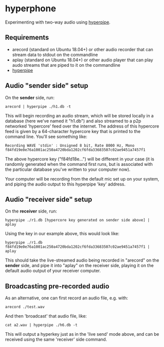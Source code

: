 # hyperphone

Experimenting with two-way audio using [hyperpipe](https://github.com/mafintosh/hyperpipe).

## Requirements

- arecord (standard on Ubuntu 18.04+) or other audio recorder that can stream data to stdout on the commandline
- aplay (standard on Ubuntu 18.04+) or other audio player that can play audo streams that are piped to it on the commandline
- [hyperpipe](https://github.com/mafintosh/hyperpipe)

## Audio "sender side" setup

On the **sender** side, run:

```
arecord | hyperpipe ./h1.db -t
```

This will begin recording an audio stream, which will be stored locally in a database (here we've named it "h1.db") and also streamed to a p2p networked 'hypercore' feed over the internet.  The address of this hypercore feed is given by a 64-character hypercore key that is printed to the command line.  You'll see something like:

```
Recording WAVE 'stdin' : Unsigned 8 bit, Rate 8000 Hz, Mono
f84fd19e0e76a1001ac250a4720bda1202cf6fda33683507c02ae9451a7457f1
```

The above hypercore key ("f84fd18e...") will be different in your case (it is randomly generated when the command first runs, but is associated with the particular database you've written to your computer now).

Your computer will be recording from the default mic set up on your system, and piping the audio output to this hyperpipe 'key' address.

## Audio "receiver side" setup

On the **receiver** side, run:

```
hyperpipe ./r1.db [hypercore key generated on sender side above] | aplay
```

Using the key in our example above, this would look like:

```
hyperpipe ./r1.db f84fd19e0e76a1001ac250a4720bda1202cf6fda33683507c02ae9451a7457f1 | aplay
```

This should take the live-streamed audio being recorded in "arecord" on the  **sender** side, and pipe it into "aplay" on the receiver side, playing it on the default audio output of your receiver computer.

## Broadcasting pre-recorded audio

As an alternative, one can first record an audio file, e.g. with:

```
arecord ./test.wav
```

And then 'broadcast' that audio file, like:

```
cat a2.wav | hyperpipe ./h6.db -t
```

This will output a hyperkey just as in the 'live send' mode above, and can be received using the same 'receiver' side command.


